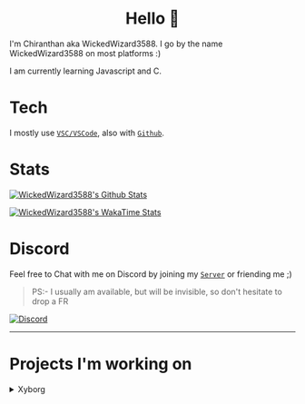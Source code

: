 <h1 align = "center">Hello 👋</h1>

I'm Chiranthan aka WickedWizard3588. I go by the name WickedWizard3588 on most platforms :)

I am currently learning Javascript and C.

# Tech

I mostly use [`VSC/VSCode`](https://code.visualstudio.com/), also with [`Github`](https://github.com/).


# Stats

[![WickedWizard3588's Github Stats](https://github-readme-stats.vercel.app/api?username=WickedWizard3588&count_private=true&theme=dark)](https://github.com/WickedWizard3588)

[![WickedWizard3588's WakaTime Stats](https://github-readme-stats.vercel.app/api/wakatime?username=e8c397a1-a854-4330-8f26-3a692c5f6173&layout=compact&theme=dark)](https://github.com/WickedWizard3588)

# Discord

Feel free to Chat with me on Discord by joining my [`Server`](https://dsc.gg/gamerscorner) or friending me ;)

> PS:- I usually am available, but will be invisible, so don't hesitate to drop a FR

[![Discord](https://discord.c99.nl/widget/theme-3/719421577086894101.png)](https://dsc.gg/gamerscorner)

---

# Projects I'm working on

<details>
    <summary>Xyborg</summary>
    <br>
    Xyborg, a multi-functional Discord Bot I'm working on. It is still in Beta Stage and not even halfway completed. Around 15 commands, including Owner Only ones. You can invite it <a href = "https://dsc.gg/invitexyborg" target = "_blank">here</a> and find the Support Server <a href = "https://dsc.gg/xyborg" target = "_blank">here</a>.
    </br>
</details
